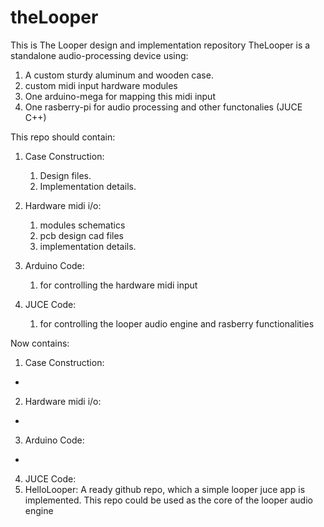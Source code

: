 # theLooper
This is The Looper design and implementation repository
TheLooper is a standalone audio-processing device using:

1. A custom sturdy aluminum and wooden case.
2. custom midi input hardware modules  
3. One arduino-mega for mapping this midi input 
4. One rasberry-pi for audio processing and other functonalies (JUCE C++)



This repo should contain:

1. Case Construction: 
	1. Design files.
	2. Implementation details.

2. Hardware midi i/o:  
	1. modules schematics 
	2. pcb design cad files  
	3. implementation details.

3. Arduino Code: 
	1. for controlling the hardware midi input

4. JUCE Code: 
	1. for controlling the looper audio engine and rasberry functionalities


Now contains:

1. Case Construction:
-

2. Hardware midi i/o:  
-

3. Arduino Code: 
-

4. JUCE Code: 
 1. HelloLooper: A ready github repo, which a simple looper juce app is implemented. This repo could be used as the core of the looper audio engine 


